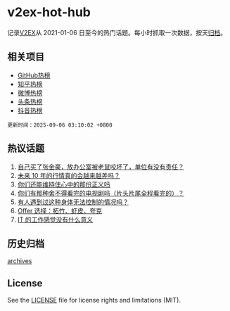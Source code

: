 # v2ex-hot-hub

 记录[V2EX](https://www.v2ex.com/)从 2021-01-06 日至今的热门话题。每小时抓取一次数据，按天[归档](archives)。
 
 ## 相关项目

- [GitHub热榜](https://github.com/lonnyzhang423/github-hot-hub)
- [知乎热榜](https://github.com/lonnyzhang423/zhihu-hot-hub)
- [微博热榜](https://github.com/lonnyzhang423/weibo-hot-hub)
- [头条热榜](https://github.com/lonnyzhang423/toutiao-hot-hub)
- [抖音热榜](https://github.com/lonnyzhang423/douyin-hot-hub)


 `更新时间：2025-09-06 03:10:02 +0800`

## 热议话题

1. [自己买了张金豪，放办公室被老鼠咬坏了，单位有没有责任？](https://www.v2ex.com/t/1157209)
1. [未来 10 年的行情真的会越来越差吗？](https://www.v2ex.com/t/1157259)
1. [你们还能维持住心中的那份正义吗](https://www.v2ex.com/t/1157250)
1. [你们有那种舍不得看完的电视剧吗（片头片尾全程看完的）？](https://www.v2ex.com/t/1157330)
1. [有人遇到过这种身体无法控制的情况吗？](https://www.v2ex.com/t/1157267)
1. [Offer 选择：拓竹、虾皮、夸克](https://www.v2ex.com/t/1157233)
1. [IT 的工作感觉没有什么意义](https://www.v2ex.com/t/1157260)

## 历史归档

[archives](archives)

## License

See the [LICENSE](LICENSE) file for license rights and limitations (MIT).
